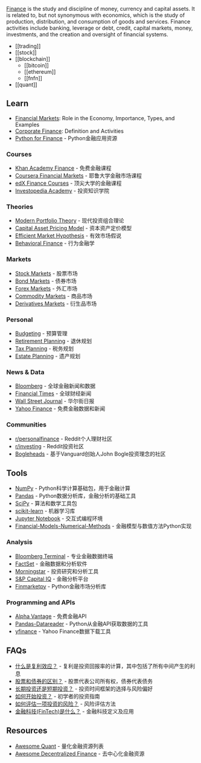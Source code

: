 [Finance](https://en.wikipedia.org/wiki/Finance) is the study and discipline of money, currency and capital assets. It is related to, but not synonymous with economics, which is the study of production, distribution, and consumption of goods and services. Finance activities include banking, leverage or debt, credit, capital markets, money, investments, and the creation and oversight of financial systems.

- [[trading]]
- [[stock]]
- [[blockchain]]
  - [[bitcoin]]
  - [[ethereum]]
  - [[fnfn]]
- [[quant]]


## Learn
- [Financial Markets](https://www.investopedia.com/terms/f/financial-market.asp): Role in the Economy, Importance, Types, and Examples
- [Corporate Finance](https://www.investopedia.com/terms/c/corporatefinance.asp): Definition and Activities
- [Python for Finance](https://github.com/yhilpisch/py4fi) - Python金融应用资源

### Courses
- [Khan Academy Finance](https://www.khanacademy.org/economics-finance-domain/core-finance) - 免费金融课程
- [Coursera Financial Markets](https://www.coursera.org/learn/financial-markets-global) - 耶鲁大学金融市场课程
- [edX Finance Courses](https://www.edx.org/learn/finance) - 顶尖大学的金融课程
- [Investopedia Academy](https://academy.investopedia.com/) - 投资知识学院

### Theories
- [Modern Portfolio Theory](https://www.investopedia.com/terms/m/modernportfoliotheory.asp) - 现代投资组合理论
- [Capital Asset Pricing Model](https://www.investopedia.com/terms/c/capm.asp) - 资本资产定价模型
- [Efficient Market Hypothesis](https://www.investopedia.com/terms/e/efficientmarkethypothesis.asp) - 有效市场假说
- [Behavioral Finance](https://www.investopedia.com/terms/b/behavioralfinance.asp) - 行为金融学

### Markets
- [Stock Markets](https://www.investopedia.com/terms/s/stockmarket.asp) - 股票市场
- [Bond Markets](https://www.investopedia.com/terms/b/bondmarket.asp) - 债券市场
- [Forex Markets](https://www.investopedia.com/terms/forex/f/foreign-exchange-markets.asp) - 外汇市场
- [Commodity Markets](https://www.investopedia.com/terms/c/commodity-market.asp) - 商品市场
- [Derivatives Markets](https://www.investopedia.com/terms/d/derivativesmarket.asp) - 衍生品市场

### Personal
- [Budgeting](https://www.investopedia.com/terms/b/budget.asp) - 预算管理
- [Retirement Planning](https://www.investopedia.com/retirement/retirement-planning-guide/) - 退休规划
- [Tax Planning](https://www.investopedia.com/terms/t/tax-planning.asp) - 税务规划
- [Estate Planning](https://www.investopedia.com/terms/e/estateplanning.asp) - 遗产规划

### News & Data
- [Bloomberg](https://www.bloomberg.com/) - 全球金融新闻和数据
- [Financial Times](https://www.ft.com/) - 全球财经新闻
- [Wall Street Journal](https://www.wsj.com/) - 华尔街日报
- [Yahoo Finance](https://finance.yahoo.com/) - 免费金融数据和新闻

### Communities
- [r/personalfinance](https://www.reddit.com/r/personalfinance/) - Reddit个人理财社区
- [r/investing](https://www.reddit.com/r/investing/) - Reddit投资社区
- [Bogleheads](https://www.bogleheads.org/forum/index.php) - 基于Vanguard创始人John Bogle投资理念的社区


## Tools
- [NumPy](https://numpy.org/) - Python科学计算基础包，用于金融计算
- [Pandas](https://pandas.pydata.org/) - Python数据分析库，金融分析的基础工具
- [SciPy](https://scipy.org/) - 算法和数学工具包
- [scikit-learn](https://scikit-learn.org/) - 机器学习库
- [Jupyter Notebook](https://jupyter.org/) - 交互式编程环境
- [Financial-Models-Numerical-Methods](https://github.com/cantaro86/Financial-Models-Numerical-Methods) - 金融模型与数值方法Python实现

### Analysis
- [Bloomberg Terminal](https://www.bloomberg.com/professional/solution/bloomberg-terminal/) - 专业金融数据终端
- [FactSet](https://www.factset.com/) - 金融数据和分析软件
- [Morningstar](https://www.morningstar.com/) - 投资研究和分析工具
- [S&P Capital IQ](https://www.spglobal.com/marketintelligence/en/solutions/sp-capital-iq-platform) - 金融分析平台
- [Finmarketpy](https://github.com/cuemacro/finmarketpy) - Python金融市场分析库

### Programming and APIs
- [Alpha Vantage](https://www.alphavantage.co/) - 免费金融API
- [Pandas-Datareader](https://pandas-datareader.readthedocs.io/) - Python从金融API获取数据的工具
- [yfinance](https://github.com/ranaroussi/yfinance) - Yahoo Finance数据下载工具


## FAQs
- [什么是复利效应？](https://www.investopedia.com/terms/c/compounding.asp) - 复利是投资回报率的计算，其中包括了所有中间产生的利息
- [股票和债券的区别？](https://www.investopedia.com/ask/answers/033015/what-difference-between-bonds-and-stocks.asp) - 股票代表公司所有权，债券代表债务
- [长期投资还是短期投资？](https://www.investopedia.com/articles/stocks/07/long-term-investing.asp) - 投资时间框架的选择与风险偏好
- [如何开始投资？](https://www.investopedia.com/articles/basics/06/invest1000.asp) - 初学者的投资指南
- [如何评估一项投资的风险？](https://www.investopedia.com/articles/basics/12/investor-types.asp) - 风险评估方法
- [金融科技(FinTech)是什么？](https://www.investopedia.com/terms/f/fintech.asp) - 金融科技定义及应用


## Resources
- [Awesome Quant](https://github.com/wilsonfreitas/awesome-quant) - 量化金融资源列表
- [Awesome Decentralized Finance](https://github.com/ong/awesome-decentralized-finance) - 去中心化金融资源
